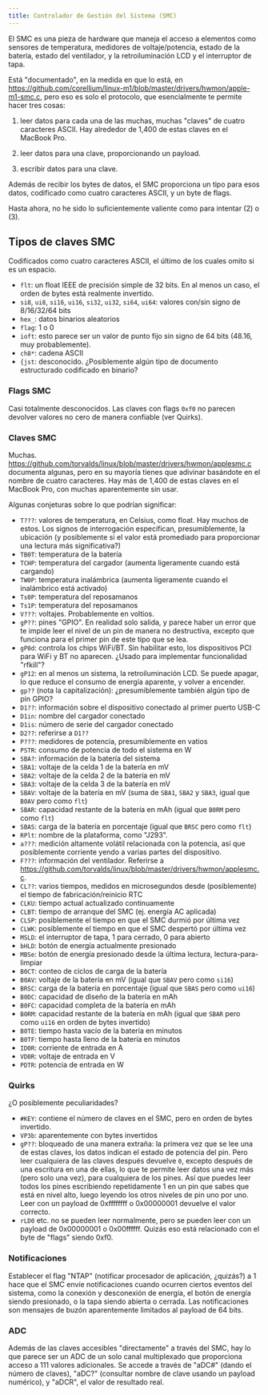 ```yaml
---
title: Controlador de Gestión del Sistema (SMC)
---
```


El SMC es una pieza de hardware que maneja el acceso a elementos como sensores de temperatura, medidores de voltaje/potencia, estado de la batería, estado del ventilador, y la retroiluminación LCD y el interruptor de tapa.

Está "documentado", en la medida en que lo está, en https://github.com/corellium/linux-m1/blob/master/drivers/hwmon/apple-m1-smc.c, pero eso es solo el protocolo, que esencialmente te permite hacer tres cosas:

1. leer datos para cada una de las muchas, muchas "claves" de cuatro caracteres ASCII. Hay alrededor de 1,400 de estas claves en el MacBook Pro.

2. leer datos para una clave, proporcionando un payload.

3. escribir datos para una clave.

Además de recibir los bytes de datos, el SMC proporciona un tipo para esos datos, codificado como cuatro caracteres ASCII, y un byte de flags.

Hasta ahora, no he sido lo suficientemente valiente como para intentar (2) o (3).

## Tipos de claves SMC

Codificados como cuatro caracteres ASCII, el último de los cuales omito si es un espacio.

* `flt`: un float IEEE de precisión simple de 32 bits. En al menos un caso, el orden de bytes está realmente invertido.
* `si8`, `ui8`, `si16`, `ui16`, `si32`, `ui32`, `si64`, `ui64`: valores con/sin signo de 8/16/32/64 bits
* `hex_`: datos binarios aleatorios
* `flag`: 1 o 0
* `ioft`: esto parece ser un valor de punto fijo sin signo de 64 bits (48.16, muy probablemente).
* `ch8*`: cadena ASCII
* `{jst`: desconocido. ¿Posiblemente algún tipo de documento estructurado codificado en binario?

### Flags SMC

Casi totalmente desconocidos. Las claves con flags `0xf0` no parecen devolver valores no cero de manera confiable (ver Quirks).

### Claves SMC

Muchas. https://github.com/torvalds/linux/blob/master/drivers/hwmon/applesmc.c documenta algunas, pero en su mayoría tienes que adivinar basándote en el nombre de cuatro caracteres. Hay más de 1,400 de estas claves en el MacBook Pro, con muchas aparentemente sin usar.

Algunas conjeturas sobre lo que podrían significar:
* `T???`: valores de temperatura, en Celsius, como float. Hay muchos de estos. Los signos de interrogación especifican, presumiblemente, la ubicación (y posiblemente si el valor está promediado para proporcionar una lectura más significativa?)
* `TB0T`: temperatura de la batería
* `TCHP`: temperatura del cargador (aumenta ligeramente cuando está cargando)
* `TW0P`: temperatura inalámbrica (aumenta ligeramente cuando el inalámbrico está activado)
* `Ts0P`: temperatura del reposamanos
* `Ts1P`: temperatura del reposamanos
* `V???`: voltajes. Probablemente en voltios.
* `gP??`: pines "GPIO". En realidad solo salida, y parece haber un error que te impide leer el nivel de un pin de manera no destructiva, excepto que funciona para el primer pin de este tipo que se lea.
* `gP0d`: controla los chips WiFi/BT. Sin habilitar esto, los dispositivos PCI para WiFi y BT no aparecen. ¿Usado para implementar funcionalidad "rfkill"?
* `gP12`: en al menos un sistema, la retroiluminación LCD. Se puede apagar, lo que reduce el consumo de energía aparente, y volver a encender.
* `gp??` (nota la capitalización): ¿presumiblemente también algún tipo de pin GPIO?
* `D1??`: información sobre el dispositivo conectado al primer puerto USB-C
* `D1in`: nombre del cargador conectado
* `D1is`: número de serie del cargador conectado
* `D2??`: referirse a `D1??`
* `P???`: medidores de potencia, presumiblemente en vatios
* `PSTR`: consumo de potencia de todo el sistema en W
* `SBA?`: información de la batería del sistema
* `SBA1`: voltaje de la celda 1 de la batería en mV
* `SBA2`: voltaje de la celda 2 de la batería en mV
* `SBA3`: voltaje de la celda 3 de la batería en mV
* `SBAV`: voltaje de la batería en mV (suma de `SBA1`, `SBA2` y `SBA3`, igual que `B0AV` pero como `flt`)
* `SBAR`: capacidad restante de la batería en mAh (igual que `B0RM` pero como `flt`)
* `SBAS`: carga de la batería en porcentaje (igual que `BRSC` pero como `flt`)
* `RPlt`: nombre de la plataforma, como "J293".
* `a???`: medición altamente volátil relacionada con la potencia, así que posiblemente corriente yendo a varias partes del dispositivo.
* `F???`: información del ventilador. Referirse a https://github.com/torvalds/linux/blob/master/drivers/hwmon/applesmc.c.
* `CL??`: varios tiempos, medidos en microsegundos desde (posiblemente) el tiempo de fabricación/reinicio RTC
* `CLKU`: tiempo actual actualizado continuamente
* `CLBT`: tiempo de arranque del SMC (ej. energía AC aplicada)
* `CLSP`: posiblemente el tiempo en que el SMC durmió por última vez
* `CLWK`: posiblemente el tiempo en que el SMC despertó por última vez
* `MSLD`: el interruptor de tapa, 1 para cerrado, 0 para abierto
* `bHLD`: botón de energía actualmente presionado
* `MBSe`: botón de energía presionado desde la última lectura, lectura-para-limpiar
* `B0CT`: conteo de ciclos de carga de la batería
* `B0AV`: voltaje de la batería en mV (igual que `SBAV` pero como `si16`)
* `BRSC`: carga de la batería en porcentaje (igual que `SBAS` pero como `ui16`)
* `B0DC`: capacidad de diseño de la batería en mAh
* `B0FC`: capacidad completa de la batería en mAh
* `B0RM`: capacidad restante de la batería en mAh (igual que `SBAR` pero como `ui16` en orden de bytes invertido)
* `B0TE`: tiempo hasta vacío de la batería en minutos
* `B0TF`: tiempo hasta lleno de la batería en minutos
* `ID0R`: corriente de entrada en A
* `VD0R`: voltaje de entrada en V
* `PDTR`: potencia de entrada en W

### Quirks

¿O posiblemente peculiaridades?

* `#KEY`: contiene el número de claves en el SMC, pero en orden de bytes invertido.
* `VP3b`: aparentemente con bytes invertidos
* `gP??`: bloqueado de una manera extraña: la primera vez que se lee una de estas claves, los datos indican el estado de potencia del pin. Pero leer cualquiera de las claves después devuelve `0`, excepto después de una escritura en una de ellas, lo que te permite leer datos una vez más (pero solo una vez), para cualquiera de los pines. Así que puedes leer todos los pines escribiendo repetidamente 1 en un pin que sabes que está en nivel alto, luego leyendo los otros niveles de pin uno por uno. Leer con un payload de 0xffffffff o 0x00000001 devuelve el valor correcto.
* `rLD0` etc. no se pueden leer normalmente, pero se pueden leer con un payload de 0x00000001 o 0x00ffffff. Quizás eso está relacionado con el byte de "flags" siendo 0xf0.

### Notificaciones

Establecer el flag "NTAP" (notificar procesador de aplicación, ¿quizás?) a 1 hace que el SMC envíe notificaciones cuando ocurren ciertos eventos del sistema, como la conexión y desconexión de energía, el botón de energía siendo presionado, o la tapa siendo abierta o cerrada. Las notificaciones son mensajes de buzón aparentemente limitados al payload de 64 bits.

### ADC

Además de las claves accesibles "directamente" a través del SMC, hay lo que parece ser un ADC de un solo canal multiplexado que proporciona acceso a 111 valores adicionales. Se accede a través de "aDC#" (dando el número de claves), "aDC?" (consultar nombre de clave usando un payload numérico), y "aDCR", el valor de resultado real. 